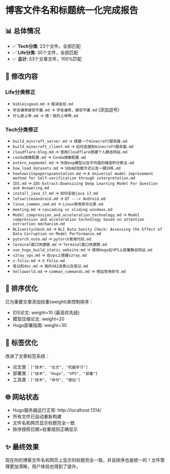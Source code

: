 # 博客文件名和标题统一化完成报告

## 📊 总体情况
- ✅ **Tech分类**: 23个文件，全部匹配
- ✅ **Life分类**: 30个文件，全部匹配
- ✅ **总计**: 53个文章文件，100%匹配

## 🔄 修改内容

### Life分类修正
- `bibleisgood.md` → `粗读圣经.md`
- `学会谦卑接受平庸.md` → `学会谦卑，接受平庸.md` (添加逗号)
- `什么是上帝.md` → `哦！我的上帝啊.md`

### Tech分类修正
- `build_mincraft_server.md` → `搭建一个minecraft服务器.md`
- `build_minecraft_client.md` → `如何连接到minecraft服务器.md`
- `cloudflare-blog.md` → `使用Cloudflare搭建个人静态网站.md`
- `conda镜像配置.md` → `Conda镜像配置.md`
- `extern_expmodel.md` → `外部exp模型以及平均值的梯度积分算法.md`
- `how_load_datasets.md` → `SQUAD加载方式以及一键训练.md`
- `howtowritepaperspsenstation.md` → `A Universal model improvement method for Self-verification through interpretation.md`
- `IDS.md` → `IDS-Extract:Downsizing Deep Learning Model For Question and Answering.md`
- `install_java_17.md` → `如何安装java 17.md`
- `letswriteaandroid.md` → `QT ---> Android.md`
- `linux_common_cmd.md` → `Linux常用命令记录.md`
- `meeting.md` → `cascading vs sliding windows.md`
- `Model_compression_and_acceleration_technology.md` → `Model compression and acceleration technology based on attention extraction mechanism.md`
- `NLIsanitycheck.md` → `NLI Data Sanity Check: Assessing the Effect of Data Corruption on Model Performance.md`
- `pytorch_note.md` → `pytorch常用代码.md`
- `terminal窗口快捷键.md` → `Terminal窗口快捷键.md`
- `use_hugo_build_static_website.md` → `使用Hugo在VPS上部署静态网站.md`
- `v2ray_vps.md` → `在vps上搭建v2ray.md`
- `x-folio.md` → `X Folio.md`
- `笔记和doc.md` → `我的XAI发表以及笔记.md`
- `helloworld.md` → `common_commands.md` → `搭站常用命令.md`

## 🎯 排序优化
已为重要文章添加权重(weight)来控制排序：
- IDS论文: weight=10 (最高优先级)
- 模型压缩论文: weight=20
- Hugo部署指南: weight=30

## 📝 标签优化
改进了文章标签系统：
- 论文类：`["技术", "论文", "机器学习"]`
- 部署类：`["技术", "Hugo", "VPS", "部署"]`
- 工具类：`["技术", "命令", "搭站"]`

## 🌐 网站状态
- Hugo服务器运行正常: http://localhost:1314/
- 所有文件已自动重新构建
- 文件名和网页显示标题完全一致
- 排序按照日期+权重规则正确显示

## ✨ 最终效果
现在你的博客文件名和网页上显示的标题完全一致，并且排序也是统一的！文件管理更加清晰，用户体验也得到了提升。

